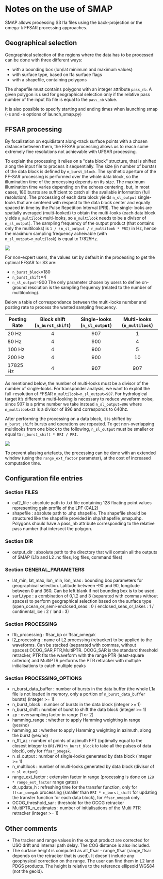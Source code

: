 # Notes on the use of SMAP

SMAP allows processing S3 l1a files using the back-projection or the omega-k FFSAR processing approaches.

## Geographical selection

Geographical selection of the regions where the data has to be processed can be done with three different ways:
- with a bounding box (lon/lat minimum and maximum values)
- with surface type, based on l1a surface flags
- with a shapefile, containing polygons

The shapefile must contains polygons with an integer attribute `pass_nb`. A given polygon is used for geographical selection only if the relative pass number of the input l1a file is equal to the `pass_nb` value.

It is also possible to specify starting and ending times when launching smap (-s and -e options of launch_smap.py)

## FFSAR processing

By focalization on equidistant along-track surface points with a chosen distance between them, the FFSAR processing allows us to reach some extremely fine resolutions not achievable with UFSAR processing. 

To explain the processing it relies on a "data block" structure, that is shifted along the input file to process it sequentially. 
The size (in number of bursts) of the data block is defined by `n_burst_block`. The synthetic aperture of the FF-SAR processing is performed over the whole data block, so the illumination time of the processing depends on its size. 
The maximum illumination time varies depending on the echoes centering, but, in most cases, 180 bursts are sufficient to catch all the available information (full resolution). The processing of each data block yields `n_sl_output` single-looks that are centered with respect to the data block center and equally spaced in time by the Pulse Repetition Interval (PRI). 
The single-looks are spatially averaged (multi-looked) to obtain the multi-looks (each data block yields `n_multilook` multi-looks, so `n_multilook` needs to be a divisor of `n_sl_output`). 
The sampling frequency of the output product (that contains only the multilooks) is `1 / (n_sl_output / n_multilook * PRI)` in Hz, hence the maximum sampling frequency acheivable (with `n_sl_output=n_multilook`) is equal to 17825Hz. 

<img src = "./img/ffsar_block_burst.PNG">

For non-expert users, the values set by default in the processing to get the optimal FFSAR for S3 are:
* `n_burst_block`=180
* `n_burst_shift`=4
* `n_sl_output`=900
The only parameter chosen by users to define on-ground resolution is the sampling frequency (related to the number of multilooking).

Below a table of correspondance between the multi-looks number and posting rate to process the wanted sampling frequency.

| Posting Rate  | Block shift (`n_burst_shift`)  | Single-looks (`n_sl_output`)  | Multi-looks (`n_multilook`)   |
| ------------- |:------------------------------:|:-----------------------------:|:-----------------------------:|
| 20 Hz         | 4                              |    907                        |    1                          |
| 80 Hz         | 4                              |    900                        |    4                          |
| 100 Hz        | 4                              |    900                        |    5                          |
| 200 Hz        | 4                              |    900                        |    10                         |
| 17825 Hz      | 4                              |    907                        |    907                        |

As mentioned below, the number of multi-looks must be a divisor of the number of single-looks. For transponder analysis, we want to exploit the full-resolution of FFSAR `n_multilook=n_sl_output=907`. For hydrological target it’s different a multi-looking is necessary to reduce waveform noise, since 907 is a prime number we take instead `n_sl_output=896` where `n_multilook=32` is a divisor of 896 and corresponds to 640hz.

After performing the processing on a data block, it is shifted by `n_burst_shift` bursts and operations are repeated. To get non-overlapping multilooks from one block to the following, `n_sl_output` must be smaller or equal to `n_burst_shift * BRI / PRI`.

<img src = "./img/ffsar_block_shift.PNG">

To prevent aliasing artefacts, the processing can be done with an extended window (using the `range_ext_factor` parameter), at the cost of increased computation time.

## Configuration file entries

### Section FILES

- cal2_file : absolute path to .txt file containing 128 floating point values representing gain profile of the LPF (CAL2)
- shapefile : absolute path to .shp shapefile. The shapefile should be structured like the shapefile provided in shp/shapefile_smap.shp. Polygons should have a pass_nb attribute corresponding to the relative pass number that intersect the polygon.

### Section DIR

- output_dir : absolute path to the directory that will contain all the outputs of SMAP (L1b and L2 .nc files, log files, command files)

### Section GENERAL_PARAMETERS

- lat_min, lat_max, lon_min, lon_max : bounding box parameters for geographical selection. Latitude between -90 and 90, longitude between 0 and 360. Can be left blank if not bounding box is to be used.
- surf_type : a combination of 0,1,2 and 3 (separated with commas without spaces) to perform geographical selection based on the surface type (open_ocean_or_semi-enclosed_seas : 0 / enclosed_seas_or_lakes : 1 / continental_ice : 2 / land : 3)

### Section PROCESSING

- l1b_processing : ffsar_bp or ffsar_omegak
- l2_processing : name of L2 processing (retracker) to be applied to the waveforms. Can be stacked (separated with commas, without spaces):OCOG_SAR,PTR,MultiPTR. OCOG_SAR is the standard threshold retracker, PTR fits the waveform with the range PTR (least-square criterion) and MultiPTR performs the PTR retracker with multiple initialisations to catch multiple peaks

### Section PROCESSING_OPTIONS

- n_burst_data_buffer : number of bursts in the data buffer (the whole L1a file is not loaded in memory, only a portion of `n_burst_data_buffer` bursts) (integer >= 1)
- n_burst_block : number of bursts in the data block (integer >= 1)
- n_burst_shift : number of burst to shift the data block (integer >= 1)
- zp : oversampling factor in range (1 or 2)
- hamming_range : whether to apply Hamming weighting in range (yes/no)
- hamming_az : whether to apply Hamming weighting in azimuth, along the burst (yes/no)
- n_fft_az : number of points of azimuth FFT (optimally equal to the closest integer to `BRI/PRI*n_burst_block` to take all the pulses of data block), only for `ffsar_omegak`.
- n_sl_output : number of single-looks generated by data block (integer >= 1)
- n_multilook : number of multi-looks generated by data block (divisor of `n_sl_output`)
- range_ext_factor : extension factor in range (processing is done on `128 * range_ext_factor` range gates)
- dt_update_h : refreshing time for the transfer function, only for `ffsar_omegak` processing (smaller than `BRI * n_burst_shift` for updating the transfer function for each data block), for `ffsar_omegak` only.
- OCOG_threshold_sar : threshold for the OCOG retracker
- MultiPTR_n_estimates : number of initialisations of the Multi PTR retracker (integer >= 1)

## Other comments

- The tracker and range values in the output product are corrected for USO drift and internal path delay. The COG distance is also included.
- The surface height is computed as alt_ffsar - range_ffsar (range_ffsar depends on the retracker that is used). It doesn't include any geophysical correction on the range. The user can find them in L2 land PDGS products. The height is relative to the reference ellipsoid WGS84 (not the geoid).